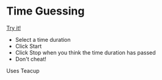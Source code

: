 # Time Guessing

[Try it!](https://christernilsson.github.io/Lab/2019/081-TimeGuessing)

* Select a time duration
* Click Start
* Click Stop when you think the time duration has passed
* Don't cheat!

Uses Teacup